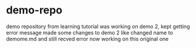 # demo-repo
demo repository from learning tutorial 
was working on demo 2, kept getting error message
made some changes to demo 2 like changed name to demome.md and still recved error
now working on this original one

